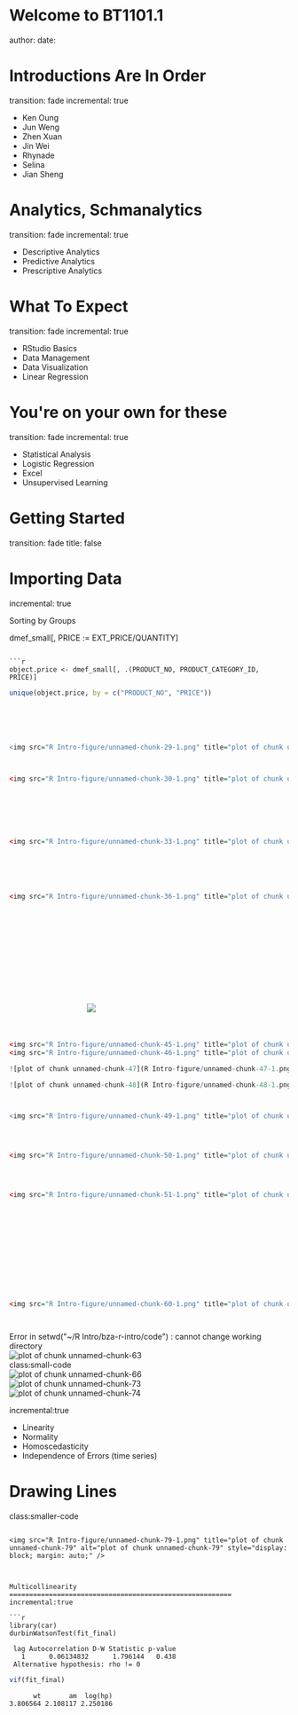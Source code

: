 <style>
.midcenter {
    position: fixed;
    top: 50%;
    left: 50%;
}
.small-code pre code {
  font-size: 1em;
}
.smaller-code pre code {
  font-size: 0.9em;
}
.smallest-code pre code {
  font-size: 0.6em;
}
.smallestest-code pre code {
  font-size: 0.55em;
}
.big {
  font-size: 10em;
}
</style>


Welcome to BT1101.1
========================================================
author: 
date: 

Introductions Are In Order
========================================================
transition: fade
incremental: true

- Ken Oung
- Jun Weng
- Zhen Xuan
- Jin Wei
- Rhynade
- Selina
- Jian Sheng

Analytics, Schmanalytics
========================================================
transition: fade
incremental: true
- Descriptive Analytics
- Predictive Analytics
- Prescriptive Analytics

What To Expect
========================================================
transition: fade
incremental: true

- RStudio Basics
- Data Management
- Data Visualization
- Linear Regression

You're on your own for these
========================================================
transition: fade
incremental: true

- Statistical Analysis
- Logistic Regression
- Excel
- Unsupervised Learning

Getting Started
========================================================
transition: fade
title: false

<div class="midcenter" style="margin-left:-112.5px; margin-top:-112.5px;">
<img src="Rstudio.jpg" style="background-color:transparent; border:0px; box-shadow:none;"></img>
</div>

Importing Data
========================================================
incremental: true















































Sorting by Groups















dmef_small[, PRICE := EXT_PRICE/QUANTITY]
```

```r
object.price <- dmef_small[, .(PRODUCT_NO, PRODUCT_CATEGORY_ID, PRICE)]
```

```r
unique(object.price, by = c("PRODUCT_NO", "PRICE"))
```

```r





<img src="R Intro-figure/unnamed-chunk-29-1.png" title="plot of chunk unnamed-chunk-29" alt="plot of chunk unnamed-chunk-29" style="display: block; margin: auto;" />



<img src="R Intro-figure/unnamed-chunk-30-1.png" title="plot of chunk unnamed-chunk-30" alt="plot of chunk unnamed-chunk-30" style="display: block; margin: auto;" />







<img src="R Intro-figure/unnamed-chunk-33-1.png" title="plot of chunk unnamed-chunk-33" alt="plot of chunk unnamed-chunk-33" style="display: block; margin: auto;" />






<img src="R Intro-figure/unnamed-chunk-36-1.png" title="plot of chunk unnamed-chunk-36" alt="plot of chunk unnamed-chunk-36" style="display: block; margin: auto;" />


















<img src="R Intro-figure/unnamed-chunk-45-1.png" title="plot of chunk unnamed-chunk-45" alt="plot of chunk unnamed-chunk-45" style="display: block; margin: auto;" />
<img src="R Intro-figure/unnamed-chunk-46-1.png" title="plot of chunk unnamed-chunk-46" alt="plot of chunk unnamed-chunk-46" style="display: block; margin: auto;" />

![plot of chunk unnamed-chunk-47](R Intro-figure/unnamed-chunk-47-1.png)

![plot of chunk unnamed-chunk-48](R Intro-figure/unnamed-chunk-48-1.png)



<img src="R Intro-figure/unnamed-chunk-49-1.png" title="plot of chunk unnamed-chunk-49" alt="plot of chunk unnamed-chunk-49" style="display: block; margin: auto;" />




<img src="R Intro-figure/unnamed-chunk-50-1.png" title="plot of chunk unnamed-chunk-50" alt="plot of chunk unnamed-chunk-50" style="display: block; margin: auto;" />




<img src="R Intro-figure/unnamed-chunk-51-1.png" title="plot of chunk unnamed-chunk-51" alt="plot of chunk unnamed-chunk-51" style="display: block; margin: auto;" />













<img src="R Intro-figure/unnamed-chunk-60-1.png" title="plot of chunk unnamed-chunk-60" alt="plot of chunk unnamed-chunk-60" style="display: block; margin: auto;" />




```
Error in setwd("~/R Intro/bza-r-intro/code") : 
  cannot change working directory
<img src="R Intro-figure/unnamed-chunk-63-1.png" title="plot of chunk unnamed-chunk-63" alt="plot of chunk unnamed-chunk-63" style="display: block; margin: auto;" />
class:small-code
<img src="R Intro-figure/unnamed-chunk-66-1.png" title="plot of chunk unnamed-chunk-66" alt="plot of chunk unnamed-chunk-66" style="display: block; margin: auto;" />
<img src="R Intro-figure/unnamed-chunk-73-1.png" title="plot of chunk unnamed-chunk-73" alt="plot of chunk unnamed-chunk-73" style="display: block; margin: auto;" />
<img src="R Intro-figure/unnamed-chunk-74-1.png" title="plot of chunk unnamed-chunk-74" alt="plot of chunk unnamed-chunk-74" style="display: block; margin: auto;" />

incremental:true
- Linearity
- Normality
- Homoscedasticity
- Independence of Errors (time series)


Drawing Lines
========================================================
class:smaller-code
```

<img src="R Intro-figure/unnamed-chunk-79-1.png" title="plot of chunk unnamed-chunk-79" alt="plot of chunk unnamed-chunk-79" style="display: block; margin: auto;" />



Multicollinearity
========================================================
incremental:true

```r
library(car)
durbinWatsonTest(fit_final)
```

```
 lag Autocorrelation D-W Statistic p-value
   1      0.06134832      1.796144   0.438
 Alternative hypothesis: rho != 0
```

```r
vif(fit_final)
```

```
      wt       am  log(hp) 
3.806564 2.108117 2.250186 
```






